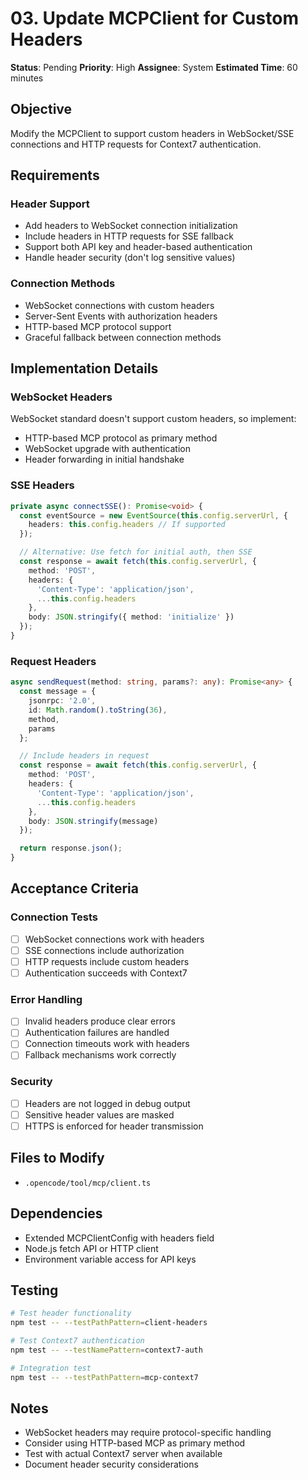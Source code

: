 # 03. Update MCPClient for Custom Headers

**Status**: Pending
**Priority**: High
**Assignee**: System
**Estimated Time**: 60 minutes

## Objective

Modify the MCPClient to support custom headers in WebSocket/SSE connections and HTTP requests for Context7 authentication.

## Requirements

### Header Support

- Add headers to WebSocket connection initialization
- Include headers in HTTP requests for SSE fallback
- Support both API key and header-based authentication
- Handle header security (don't log sensitive values)

### Connection Methods

- WebSocket connections with custom headers
- Server-Sent Events with authorization headers
- HTTP-based MCP protocol support
- Graceful fallback between connection methods

## Implementation Details

### WebSocket Headers

WebSocket standard doesn't support custom headers, so implement:

- HTTP-based MCP protocol as primary method
- WebSocket upgrade with authentication
- Header forwarding in initial handshake

### SSE Headers

```typescript
private async connectSSE(): Promise<void> {
  const eventSource = new EventSource(this.config.serverUrl, {
    headers: this.config.headers // If supported
  });

  // Alternative: Use fetch for initial auth, then SSE
  const response = await fetch(this.config.serverUrl, {
    method: 'POST',
    headers: {
      'Content-Type': 'application/json',
      ...this.config.headers
    },
    body: JSON.stringify({ method: 'initialize' })
  });
}
```

### Request Headers

```typescript
async sendRequest(method: string, params?: any): Promise<any> {
  const message = {
    jsonrpc: '2.0',
    id: Math.random().toString(36),
    method,
    params
  };

  // Include headers in request
  const response = await fetch(this.config.serverUrl, {
    method: 'POST',
    headers: {
      'Content-Type': 'application/json',
      ...this.config.headers
    },
    body: JSON.stringify(message)
  });

  return response.json();
}
```

## Acceptance Criteria

### Connection Tests

- [ ] WebSocket connections work with headers
- [ ] SSE connections include authorization
- [ ] HTTP requests include custom headers
- [ ] Authentication succeeds with Context7

### Error Handling

- [ ] Invalid headers produce clear errors
- [ ] Authentication failures are handled
- [ ] Connection timeouts work with headers
- [ ] Fallback mechanisms work correctly

### Security

- [ ] Headers are not logged in debug output
- [ ] Sensitive header values are masked
- [ ] HTTPS is enforced for header transmission

## Files to Modify

- `.opencode/tool/mcp/client.ts`

## Dependencies

- Extended MCPClientConfig with headers field
- Node.js fetch API or HTTP client
- Environment variable access for API keys

## Testing

```bash
# Test header functionality
npm test -- --testPathPattern=client-headers

# Test Context7 authentication
npm test -- --testNamePattern=context7-auth

# Integration test
npm test -- --testPathPattern=mcp-context7
```

## Notes

- WebSocket headers may require protocol-specific handling
- Consider using HTTP-based MCP as primary method
- Test with actual Context7 server when available
- Document header security considerations
